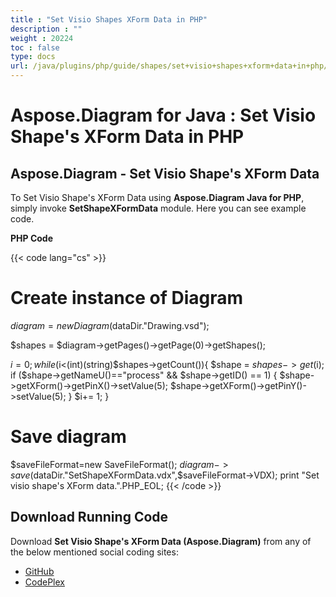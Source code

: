 ```yaml
---
title : "Set Visio Shapes XForm Data in PHP" 
description : "" 
weight : 20224 
toc : false
type: docs
url: /java/plugins/php/guide/shapes/set+visio+shapes+xform+data+in+php/
---
```


# Aspose.Diagram for Java : Set Visio Shape's XForm Data in PHP


## Aspose.Diagram - Set Visio Shape's XForm Data

To Set Visio Shape's XForm Data using **Aspose.Diagram Java for PHP**, simply invoke **SetShapeXFormData** module. Here you can see example code.

**PHP Code**

{{< code lang="cs" >}}
# Create instance of Diagram
$diagram = new Diagram($dataDir."Drawing.vsd");

$shapes = $diagram->getPages()->getPage(0)->getShapes();

$i=0;
while ($i<(int)(string)$shapes->getCount()){
$shape = $shapes->get($i);
if ($shape->getNameU()=="process" && $shape->getID() == 1) {
$shape->getXForm()->getPinX()->setValue(5);
$shape->getXForm()->getPinY()->setValue(5);
}
$i+= 1;
}

# Save diagram
$saveFileFormat=new SaveFileFormat();
$diagram->save($dataDir."SetShapeXFormData.vdx",$saveFileFormat->VDX);
print "Set visio shape's XForm data.".PHP_EOL;
{{< /code >}}

## Download Running Code

Download **Set Visio Shape's XForm Data (Aspose.Diagram)** from any of the below mentioned social coding sites:

*   [GitHub](https://github.com/asposediagram/Aspose.Diagram-for-Java/blob/master/Plugins/Aspose_Diagram_Java_for_PHP/src/aspose/diagram/WorkingwithShapes/SetShapeXFormData.php)
*   [CodePlex](https://asposediagramjavaphp.codeplex.com/SourceControl/latest#src/aspose/diagram/WorkingwithShapes/SetShapeXFormData.php)

